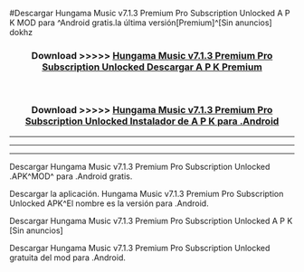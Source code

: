 #Descargar Hungama Music v7.1.3 Premium Pro Subscription Unlocked  A P K MOD para ^Android gratis.la última versión[Premium]^[Sin anuncios] dokhz



<div align="center">
<h3>Download >>>>> <a href="https://es-web.web.app/?es= Hungama Music v7.1.3 Premium Pro Subscription Unlocked ">Hungama Music v7.1.3 Premium Pro Subscription Unlocked  Descargar A P K Premium</a></h3><br>

<h3>Download >>>>> <a href="https://es-web.web.app/?es= Hungama Music v7.1.3 Premium Pro Subscription Unlocked ">Hungama Music v7.1.3 Premium Pro Subscription Unlocked  Instalador de A P K para .Android</a></h3>
</div>


----------------------------------------------------------

----------------------------------------------------------

----------------------------------------------------------

Descargar Hungama Music v7.1.3 Premium Pro Subscription Unlocked  .APK^MOD^ para .Android gratis.

Descargar la aplicación. Hungama Music v7.1.3 Premium Pro Subscription Unlocked  APK^El nombre es la versión para .Android.

Descargar Hungama Music v7.1.3 Premium Pro Subscription Unlocked  A P K [Sin anuncios]

Descargar Hungama Music v7.1.3 Premium Pro Subscription Unlocked  gratuita del mod para .Android.